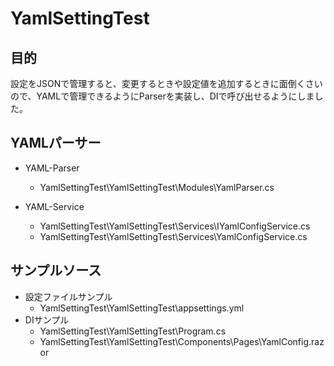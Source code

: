 # YamlSettingTest

## 目的
設定をJSONで管理すると、変更するときや設定値を追加するときに面倒くさいので、YAMLで管理できるようにParserを実装し、DIで呼び出せるようにしました。

## YAMLパーサー

- YAML-Parser
  - YamlSettingTest\YamlSettingTest\Modules\YamlParser.cs

- YAML-Service
  - YamlSettingTest\YamlSettingTest\Services\IYamlConfigService.cs
  - YamlSettingTest\YamlSettingTest\Services\YamlConfigService.cs
 
## サンプルソース

- 設定ファイルサンプル
  - YamlSettingTest\YamlSettingTest\appsettings.yml
- DIサンプル
  - YamlSettingTest\YamlSettingTest\Program.cs
  - YamlSettingTest\YamlSettingTest\Components\Pages\YamlConfig.razor
